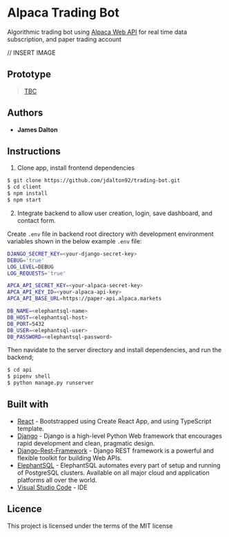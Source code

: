 # **Alpaca Trading Bot**

Algorithmic trading bot using [Alpaca Web API](https://alpaca.markets/docs/api-documentation/) for real time data subscription, and paper trading account

// INSERT IMAGE

## Prototype

> [TBC]()

## Authors

- **James Dalton**

## Instructions

1. Clone app, install frontend dependencies

```sh
$ git clone https://github.com/jdalton92/trading-bot.git
$ cd client
$ npm install
$ npm start
```

2. Integrate backend to allow user creation, login, save dashboard, and contact form.

Create `.env` file in backend root directory with development environment variables shown in the below example `.env` file:

```sh
DJANGO_SECRET_KEY=<your-django-secret-key>
DEBUG='true'
LOG_LEVEL=DEBUG
LOG_REQUESTS='true'

APCA_API_SECRET_KEY=<your-alpaca-secret-key>
APCA_API_KEY_ID=<your-alpaca-api-key>
APCA_API_BASE_URL=https://paper-api.alpaca.markets

DB_NAME=<elephantsql-name>
DB_HOST=<elephantsql-host>
DB_PORT=5432
DB_USER=<elephantsql-user>
DB_PASSWORD=<elephantsql-password>
```

Then navidate to the server directory and install dependencies, and run the backend;

```sh
$ cd api
$ pipenv shell
$ python manage.py runserver
```

## Built with

- [React](https://create-react-app.dev/docs/adding-typescript/) - Bootstrapped using Create React App, and using TypeScript template.
- [Django](https://nodejs.org/en/) - Django is a high-level Python Web framework that encourages rapid development and clean, pragmatic design.
- [Django-Rest-Framework](https://www.django-rest-framework.org/) - Django REST framework is a powerful and flexible toolkit for building Web APIs.
- [ElephantSQL](https://www.elephantsql.com/) - ElephantSQL automates every part of setup and running of PostgreSQL clusters. Available on all major cloud and application platforms all over the world.
- [Visual Studio Code](https://code.visualstudio.com/) - IDE

## Licence

This project is licensed under the terms of the MIT license
